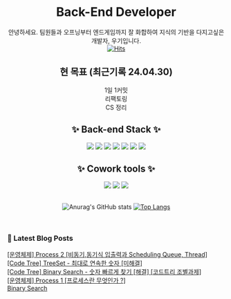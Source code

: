 

<div align="center">

# Back-End Developer
안녕하세요. 팀원들과 오프닝부터 엔드게임까지 잘 화합하여 지식의 기반을 다지고싶은 개발자, 우기입니다.<br>
[![Hits](https://hits.seeyoufarm.com/api/count/incr/badge.svg?url=https%3A%2F%2Fgithub.com%2Fleemember&count_bg=%23FDC8F8CB&title_bg=%23F54D4D96&icon=smugmug.svg&icon_color=%23E7E7E7&title=hits&edge_flat=false)](https://github.com/woogieme)

## 현 목표 (최근기록 24.04.30)  
1일 1커밋 <br> 
리팩토링 <br>
CS 정리 <br>

## ✨ Back-end Stack ✨

<div>
<img src="https://img.shields.io/badge/Java-E34F26?style=flat-square&logo=Java&logoColor=white"/>
<img src="https://img.shields.io/badge/Python-F68212?style=flat-square&logo=Python&logoColor=white"/>
<img src="https://img.shields.io/badge/SpringBoot-CC6699?style=flat-square&logo=SpringBoot&logoColor=white"/>
<img src="https://img.shields.io/badge/MySQL-61DAFB?style=flat-square&logo=MySQL&logoColor=white"/>
<img src="https://img.shields.io/badge/HTML-764ABC?style=flat-square&logo=HTML5&logoColor=white"/>
<img src="https://img.shields.io/badge/CSS-FF9955?style=flat-square&logo=CSS3&logoColor=white"/>
<img src="https://img.shields.io/badge/JavaScript-F7DF1E?style=flat-square&logo=JavaScript&logoColor=white"/>
</br>
</div>

## ✨ Cowork tools ✨

<div>
<img src="https://img.shields.io/badge/GitHub-181717?style=flat-square&logo=GitHub&logoColor=white"/>
<img src="https://img.shields.io/badge/Notion-FFE4AF?style=flat-square&logo=Notion&logoColor=black"/>
<img src="https://img.shields.io/badge/Postman-FF6C37?style=flat-square&logo=Postman&logoColor=white"/>
</div>
  
<br />

![Anurag's GitHub stats](https://github-readme-stats.vercel.app/api?username=woogieme&show_icons=true&theme=dracula)
[![Top Langs](https://github-readme-stats.vercel.app/api/top-langs/?username=woogieme&layout=compact)](https://github.com/woogieme/github-readme-stats)

</div>

<br>

### 📕 Latest Blog Posts   

<a href ="https://woogieme.tistory.com/27"> [운영체제] Process 2 [비동기,동기식 입출력과 Scheduling Queue, Thread] </a> <br><a href ="https://woogieme.tistory.com/26"> [Code Tree] TreeSet - 최대로 연속한 숫자 [미해결] </a> <br><a href ="https://woogieme.tistory.com/25"> [Code Tree] Binary Search - 숫자 빠르게 찾기 [해결] [코드트리 조별과제] </a> <br><a href ="https://woogieme.tistory.com/24"> [운영체제] Process 1 [프로세스란 무엇인가 ?] </a> <br><a href ="https://woogieme.tistory.com/23"> Binary Search </a> <br>